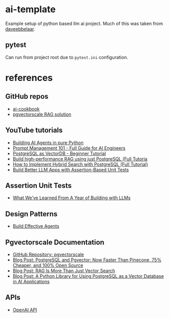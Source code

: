 # ai-template
Example setup of python based llm ai project. Much of this was taken from [daveebbelaar](https://github.com/daveebbelaar/ai-cookbook/commits?author=daveebbelaar). 

## pytest
Can run from project root due to `pytest.ini` configuration.

# references

## GitHub repos
- [ai-cookbook](https://github.com/daveebbelaar/ai-cookbook)
- [pgvectorscale RAG solution](https://github.com/daveebbelaar/pgvectorscale-rag-solution)

## YouTube tutorials
- [Building AI Agents in pure Python](https://www.youtube.com/watch?v=bZzyPscbtI8&t=14s)
- [Prompt Management 101 - Full Guide for AI Engineers](https://www.youtube.com/watch?v=Qddc_DNo9qY&t=1363s)
- [PostgreSQL as VectorDB - Beginner Tutorial](https://www.youtube.com/watch?v=Ff3tJ4pJEa4&t=248s)
- [Build high-performance RAG using just PostgreSQL (Full Tutoria](https://www.youtube.com/watch?v=hAdEuDBN57g&t=35s)
- [How to Implement Hybrid Search with PostgreSQL (Full Tutorial)](https://www.youtube.com/watch?v=TbtBhbLh0cc&t=2s)
- [Build Better LLM Apps with Assertion-Based Unit Tests](https://www.youtube.com/watch?v=bnvOk1fm0tw)

## Assertion Unit Tests
- [What We’ve Learned From A Year of Building with LLMs](https://applied-llms.org/#create-a-few-assertion-based-unit-tests-from-real-inputoutput-samples)

## Design Patterns
- [Build Effective Agents](https://www.anthropic.com/research/building-effective-agents)

## Pgvectorscale Documentation
- [GitHub Repository: pgvectorscale](https://github.com/timescale/pgvectorscale)
- [Blog Post: PostgreSQL and Pgvector: Now Faster Than Pinecone, 75% Cheaper, and 100% Open Source](https://www.timescale.com/blog/pgvector-is-now-as-fast-as-pinecone-at-75-less-cost/)
- [Blog Post: RAG Is More Than Just Vector Search](https://www.timescale.com/blog/rag-is-more-than-just-vector-search/)
- [Blog Post: A Python Library for Using PostgreSQL as a Vector Database in AI Applications](https://www.timescale.com/blog/a-python-library-for-using-postgresql-as-a-vector-database-in-ai-applications/)

## APIs
- [OpenAI API](https://platform.openai.com/docs/api-reference/introduction)